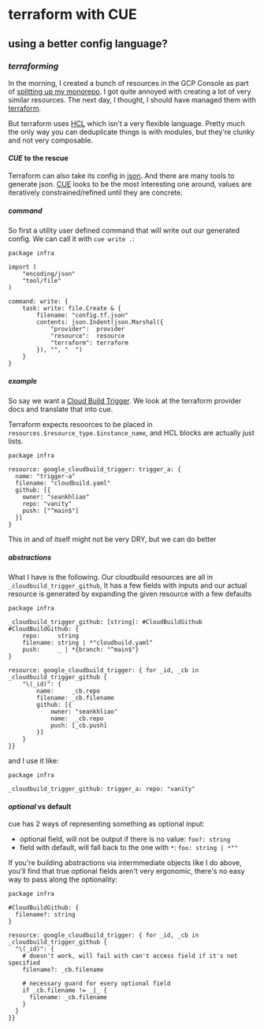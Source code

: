 # terraform with CUE

## using a better config language?

### _terraforming_

In the morning, I created a bunch of resources in the GCP Console
as part of [splitting up my monorepo](/blog/12022-05-30-splitting-my-monorepo/).
I got quite annoyed with creating a lot of very similar resources.
The next day, I thought, I should have managed them with
[terraform](https://www.terraform.io/).

But terraform uses [HCL](https://github.com/hashicorp/hcl)
which isn't a very flexible language.
Pretty much the only way you can deduplicate things is with modules,
but they're clunky and not very composable.

#### _CUE_ to the rescue

Terraform can also take its config in [json](https://www.terraform.io/language/syntax/json).
And there are many tools to generate json.
[CUE](https://cuelang.org/) looks to be the most interesting one around,
values are iteratively constrained/refined until they are concrete.

##### command

So first a utility user defined command that will write out our generated config.
We can call it with `cue write .`:

```cue
package infra

import (
	"encoding/json"
	"tool/file"
)

command: write: {
	task: write: file.Create & {
		filename: "config.tf.json"
		contents: json.Indent(json.Marshal({
			"provider":  provider
			"resource":  resource
			"terraform": terraform
		}), "", "  ")
	}
}
```

##### _example_

So say we want a [Cloud Build Trigger](https://registry.terraform.io/providers/hashicorp/google/latest/docs/resources/cloudbuild_trigger).
We look at the terraform provider docs and translate that into cue.

Terraform expects resoorces to be placed in `resources.$resource_type.$instance_name`,
and HCL blocks are actually just lists.

```cue
package infra

resource: google_cloudbuild_trigger: trigger_a: {
  name: "trigger-a"
  filename: "cloudbuild.yaml"
  github: [{
    owner: "seankhliao"
    repo: "vanity"
    push: ["^main$"]
  }]
}
```

This in and of itself might not be very DRY,
but we can do better

##### _abstractions_

What I have is the following.
Our cloudbuild resources are all in `_cloudbuild_trigger_github`,
It has a few fields with inputs
and our actual resource is generated by expanding the given resource with a few defaults

```cue
package infra

_cloudbuild_trigger_github: [string]: #CloudBuildGithub
#CloudBuildGithub: {
	repo:     string
	filename: string | *"cloudbuild.yaml"
	push:     _ | *{branch: "^main$"}
}

resource: google_cloudbuild_trigger: { for _id, _cb in _cloudbuild_trigger_github {
	"\(_id)": {
		name:     _cb.repo
		filename: _cb.filename
		github: [{
			owner: "seankhliao"
			name:  _cb.repo
			push: [_cb.push]
		}]
	}
}}
```

and I use it like:

```cue
package infra

_cloudbuild_trigger_github: trigger_a: repo: "vanity"
```

#### _optional_ vs default

cue has 2 ways of representing something as optional input:

- optional field, will not be output if there is no value: `foo?: string`
- field with default, will fall back to the one with `*`: `foo: string | *""`

If you're building abstractions via intermmediate objects like I do above,
you'll find that true optional fields aren't very ergonomic,
there's no easy way to pass along the optionality:

```cue
package infra

#CloudBuildGithub: {
  filename?: string
}

resource: google_cloudbuild_trigger: { for _id, _cb in _cloudbuild_trigger_github {
  "\(_id)": {
    # doesn't work, will fail with can't access field if it's not specified
    filename?: _cb.filename

    # necessary guard for every optional field
    if _cb.filename != _|_ {
      filename: _cb.filename
    }
  }
}}
```
